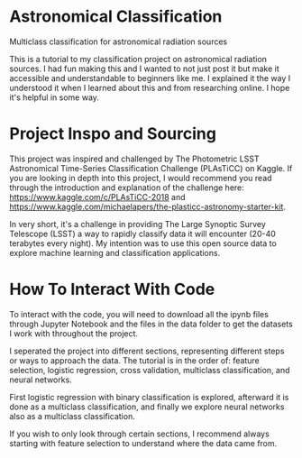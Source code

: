 # Astronomical Classification
Multiclass classification for astronomical radiation sources 

This is a tutorial to my classification project on astronomical radiation sources. I had fun making this and I wanted to not just post it but make it accessible and understandable to beginners like me. I explained it the way I understood it when I learned about this and from researching online. I hope it's helpful in some way.

# Project Inspo and Sourcing
This project was inspired and challenged by The Photometric LSST Astronomical Time-Series Classification Challenge (PLAsTiCC) on Kaggle. If you are looking in depth into this project, I would recommend you read through the introduction and explanation of the challenge here: https://www.kaggle.com/c/PLAsTiCC-2018 and https://www.kaggle.com/michaelapers/the-plasticc-astronomy-starter-kit.

In very short, it's a challenge in providing The Large Synoptic Survey Telescope (LSST) a way to rapidly classify data it will encounter (20-40 terabytes every night). My intention was to use this open source data to explore machine learning and classification applications. 

# How To Interact With Code
To interact with the code, you will need to download all the ipynb files through Jupyter Notebook and the files in the data folder to get the datasets I work with throughout the project. 

I seperated the project into different sections, representing different steps or ways to approach the data. The tutorial is in the order of: feature selection, logistic regression, cross validation, multiclass classification, and neural networks.

First logistic regression with binary classification is explored, afterward it is done as a multiclass classification, and finally we explore neural networks also as a multiclass classification.

If you wish to only look through certain sections, I recommend always starting with feature selection to understand where the data came from. 

